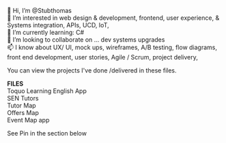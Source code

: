 <!---
Stubthomas/Stubthomas is a ✨ special ✨ repository because its `README.md` (this file) appears on your GitHub profile.
You can click the Preview link to take a look at your changes.
--->

 👋 Hi, I’m @Stubthomas<br>
 👀 I’m interested in web design & development, frontend, user experience, & Systems integration, APIs, UCD, IoT, <br>
 🌱 I’m currently learning: C# <br>
 💞️ I’m looking to collaborate on ... dev systems upgrades<br>
 📫 I know about UX/ UI, mock ups, wireframes, A/B testing, flow diagrams, front end development, user stories, Agile / Scrum, project delivery,  

You can view the projects I've done /delivered in these files.

<b>FILES</b><br>
Toquo Learning English App <br>
SEN Tutors<br>
Tutor Map <br>
Offers Map <br>
Event Map app

See Pin in the section below 

